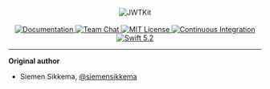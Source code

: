 <p align="center">
    <img src="https://user-images.githubusercontent.com/1342803/59471117-1c77b300-8e08-11e9-838e-441b280855b3.png" alt="JWTKit">
    <br>
    <br>
    <a href="https://docs.vapor.codes/4.0/">
        <img src="http://img.shields.io/badge/read_the-docs-2196f3.svg" alt="Documentation">
    </a>
    <a href="https://discord.gg/vapor">
        <img src="https://img.shields.io/discord/431917998102675485.svg" alt="Team Chat">
    </a>
    <a href="LICENSE">
        <img src="http://img.shields.io/badge/license-MIT-brightgreen.svg" alt="MIT License">
    </a>
    <a href="https://github.com/vapor/jwt-kit/actions">
        <img src="https://github.com/vapor/jwt-kit/workflows/test/badge.svg" alt="Continuous Integration">
    </a>
    <a href="https://swift.org">
        <img src="http://img.shields.io/badge/swift-5.2-brightgreen.svg" alt="Swift 5.2">
    </a>
</p>


<hr>

**Original author**

- Siemen Sikkema, [@siemensikkema](http://github.com/siemensikkema)  
